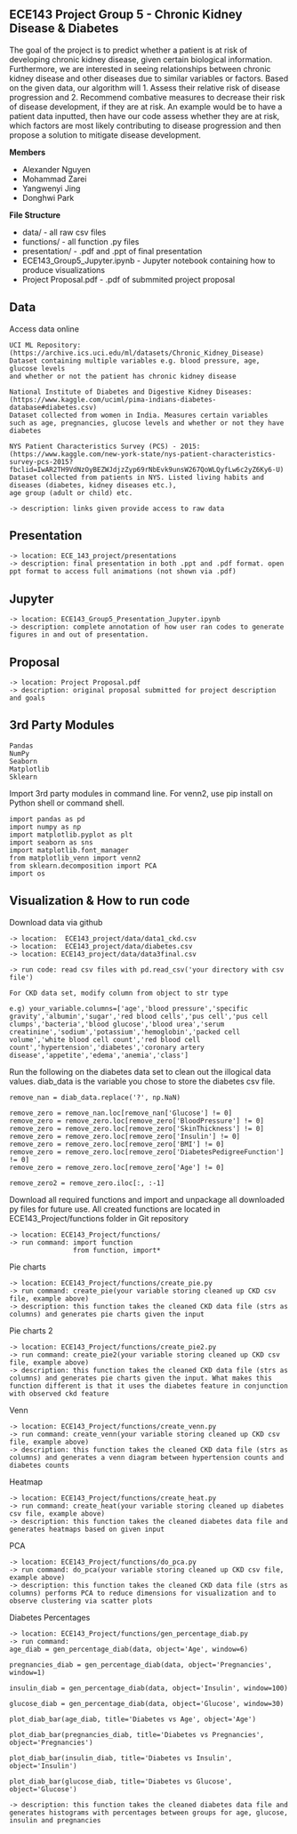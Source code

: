 **ECE143 Project Group 5 - Chronic Kidney Disease & Diabetes**
----
The goal of the project is to predict whether a patient is at risk of developing chronic
kidney disease, given certain biological information. Furthermore, we are interested in
seeing relationships between chronic kidney disease and other diseases due to similar
variables or factors. Based on the given data, our algorithm will 1. Assess their relative
risk of disease progression and 2. Recommend combative measures to decrease their
risk of disease development, if they are at risk. An example would be to have a patient
data inputted, then have our code assess whether they are at risk, which factors are
most likely contributing to disease progression and then propose a solution to mitigate
disease development.

**Members**

 -  Alexander Nguyen
 - Mohammad Zarei
 - Yangwenyi Jing
 - Donghwi Park
 
 **File Structure**
 - data/ - all raw csv files
 - functions/ - all function .py files
 - presentation/ - .pdf and .ppt of final presentation
 - ECE143_Group5_Jupyter.ipynb - Jupyter notebook containing how to produce visualizations
 - Project Proposal.pdf - .pdf of submmited project proposal

 
 

**Data**
----
Access data online

    UCI ML Repository: (https://archive.ics.uci.edu/ml/datasets/Chronic_Kidney_Disease)
    Dataset containing multiple variables e.g. blood pressure, age, glucose levels 
    and whether or not the patient has chronic kidney disease
    
    National Institute of Diabetes and Digestive Kidney Diseases:
    (https://www.kaggle.com/uciml/pima-indians-diabetes-database#diabetes.csv)
    Dataset collected from women in India. Measures certain variables 
    such as age, pregnancies, glucose levels and whether or not they have diabetes
     
    NYS Patient Characteristics Survey (PCS) - 2015:
    (https://www.kaggle.com/new-york-state/nys-patient-characteristics-survey-pcs-2015?fbclid=IwAR2TH9VdNzOyBEZWJdjzZyp69rNbEvk9unsW267QoWLQyfLw6c2yZ6Ky6-U)
    Dataset collected from patients in NYS. Listed living habits and diseases (diabetes, kidney diseases etc.), 
    age group (adult or child) etc.

    -> description: links given provide access to raw data

**Presentation**
------------

    -> location: ECE_143_project/presentations
    -> description: final presentation in both .ppt and .pdf format. open ppt format to access full animations (not shown via .pdf)


**Jupyter**
-------
	-> location: ECE143_Group5_Presentation_Jupyter.ipynb
    -> description: complete annotation of how user ran codes to generate figures in and out of presentation. 

**Proposal**
--------

    -> location: Project Proposal.pdf
    -> description: original proposal submitted for project description and goals

    

 

**3rd Party Modules**
-----------------

    Pandas
    NumPy
    Seaborn
    Matplotlib
    Sklearn

Import 3rd party modules in command line. For venn2, use pip install on Python shell or command shell.
    
    import pandas as pd
    import numpy as np
    import matplotlib.pyplot as plt
    import seaborn as sns
    import matplotlib.font_manager
    from matplotlib_venn import venn2
    from sklearn.decomposition import PCA
    import os



**Visualization & How to run code**
-------------

Download data via github

    -> location:  ECE143_project/data/data1_ckd.csv 
    -> location:  ECE143_project/data/diabetes.csv
    -> location: ECE143_project/data/data3final.csv

	-> run code: read csv files with pd.read_csv('your directory with csv file')
	
	For CKD data set, modify column from object to str type

	e.g) your_variable.columns=['age','blood pressure','specific gravity','albumin','sugar','red blood cells','pus cell','pus cell clumps','bacteria','blood glucose','blood urea','serum creatinine','sodium','potassium','hemoglobin','packed cell volume','white blood cell count','red blood cell count','hypertension','diabetes','coronary artery disease','appetite','edema','anemia','class'] 

Run the following  on the diabetes data set to clean out the illogical data values. diab_data is the variable you chose to store the diabetes csv file.

    remove_nan = diab_data.replace('?', np.NaN)
    
    remove_zero = remove_nan.loc[remove_nan['Glucose'] != 0]
    remove_zero = remove_zero.loc[remove_zero['BloodPressure'] != 0]
    remove_zero = remove_zero.loc[remove_zero['SkinThickness'] != 0]
    remove_zero = remove_zero.loc[remove_zero['Insulin'] != 0]
    remove_zero = remove_zero.loc[remove_zero['BMI'] != 0]
    remove_zero = remove_zero.loc[remove_zero['DiabetesPedigreeFunction'] != 0]
    remove_zero = remove_zero.loc[remove_zero['Age'] != 0]
    
    remove_zero2 = remove_zero.iloc[:, :-1]
    
  Download all required functions  and import and unpackage all downloaded py files for future use. All created functions are located in ECE143_Project/functions folder in Git repository
  

    -> location: ECE143_Project/functions/
    -> run command: import function
				    from function, import*
				    

   Pie charts
   

    -> location: ECE143_Project/functions/create_pie.py
    -> run command: create_pie(your variable storing cleaned up CKD csv file, example above)
    -> description: this function takes the cleaned CKD data file (strs as columns) and generates pie charts given the input


Pie charts 2

    -> location: ECE143_Project/functions/create_pie2.py
    -> run command: create_pie2(your variable storing cleaned up CKD csv file, example above)
    -> description: this function takes the cleaned CKD data file (strs as columns) and generates pie charts given the input. What makes this function different is that it uses the diabetes feature in conjunction with observed ckd feature

Venn

    -> location: ECE143_Project/functions/create_venn.py
    -> run command: create_venn(your variable storing cleaned up CKD csv file, example above)
    -> description: this function takes the cleaned CKD data file (strs as columns) and generates a venn diagram between hypertension counts and diabetes counts

Heatmap

    -> location: ECE143_Project/functions/create_heat.py
    -> run command: create_heat(your variable storing cleaned up diabetes csv file, example above)
    -> description: this function takes the cleaned diabetes data file and generates heatmaps based on given input

PCA

    -> location: ECE143_Project/functions/do_pca.py
    -> run command: do_pca(your variable storing cleaned up CKD csv file, example above)
    -> description: this function takes the cleaned CKD data file (strs as columns) performs PCA to reduce dimensions for visualization and to observe clustering via scatter plots


Diabetes Percentages

    -> location: ECE143_Project/functions/gen_percentage_diab.py
    -> run command: 
    age_diab = gen_percentage_diab(data, object='Age', window=6)
    
    pregnancies_diab = gen_percentage_diab(data, object='Pregnancies', window=1)
    
    insulin_diab = gen_percentage_diab(data, object='Insulin', window=100)
        
    glucose_diab = gen_percentage_diab(data, object='Glucose', window=30)

    plot_diab_bar(age_diab, title='Diabetes vs Age', object='Age')
    
    plot_diab_bar(pregnancies_diab, title='Diabetes vs Pregnancies', object='Pregnancies')
    
    plot_diab_bar(insulin_diab, title='Diabetes vs Insulin', object='Insulin')
    
    plot_diab_bar(glucose_diab, title='Diabetes vs Glucose', object='Glucose')
                
    -> description: this function takes the cleaned diabetes data file and generates histograms with percentages between groups for age, glucose, insulin and pregnancies 
